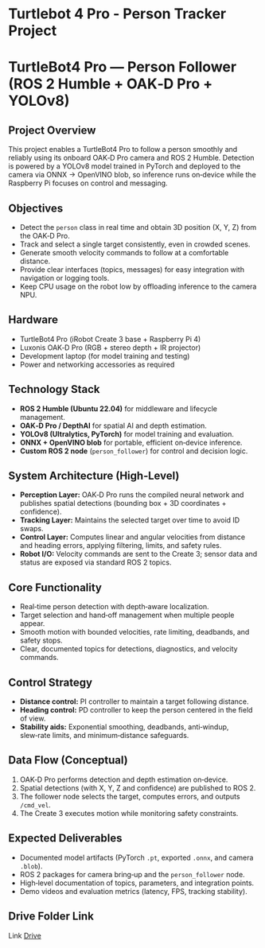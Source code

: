 # Turtlebot 4 Pro - Person Tracker Project
# TurtleBot4 Pro — Person Follower (ROS 2 Humble + OAK‑D Pro + YOLOv8)

## Project Overview
This project enables a TurtleBot4 Pro to follow a person smoothly and reliably using its onboard OAK‑D Pro camera and ROS 2 Humble. Detection is powered by a YOLOv8 model trained in PyTorch and deployed to the camera via ONNX → OpenVINO blob, so inference runs on‑device while the Raspberry Pi focuses on control and messaging.

## Objectives
- Detect the `person` class in real time and obtain 3D position (X, Y, Z) from the OAK‑D Pro.
- Track and select a single target consistently, even in crowded scenes.
- Generate smooth velocity commands to follow at a comfortable distance.
- Provide clear interfaces (topics, messages) for easy integration with navigation or logging tools.
- Keep CPU usage on the robot low by offloading inference to the camera NPU.

## Hardware
- TurtleBot4 Pro (iRobot Create 3 base + Raspberry Pi 4)
- Luxonis OAK‑D Pro (RGB + stereo depth + IR projector)
- Development laptop (for model training and testing)
- Power and networking accessories as required

## Technology Stack
- **ROS 2 Humble (Ubuntu 22.04)** for middleware and lifecycle management.
- **OAK‑D Pro / DepthAI** for spatial AI and depth estimation.
- **YOLOv8 (Ultralytics, PyTorch)** for model training and evaluation.
- **ONNX + OpenVINO blob** for portable, efficient on‑device inference.
- **Custom ROS 2 node** (`person_follower`) for control and decision logic.

## System Architecture (High‑Level)
- **Perception Layer:** OAK‑D Pro runs the compiled neural network and publishes spatial detections (bounding box + 3D coordinates + confidence).
- **Tracking Layer:** Maintains the selected target over time to avoid ID swaps.
- **Control Layer:** Computes linear and angular velocities from distance and heading errors, applying filtering, limits, and safety rules.
- **Robot I/O:** Velocity commands are sent to the Create 3; sensor data and status are exposed via standard ROS 2 topics.

## Core Functionality
- Real‑time person detection with depth‑aware localization.
- Target selection and hand‑off management when multiple people appear.
- Smooth motion with bounded velocities, rate limiting, deadbands, and safety stops.
- Clear, documented topics for detections, diagnostics, and velocity commands.

## Control Strategy
- **Distance control:** PI controller to maintain a target following distance.
- **Heading control:** PD controller to keep the person centered in the field of view.
- **Stability aids:** Exponential smoothing, deadbands, anti‑windup, slew‑rate limits, and minimum‑distance safeguards.

## Data Flow (Conceptual)
1. OAK‑D Pro performs detection and depth estimation on‑device.
2. Spatial detections (with X, Y, Z and confidence) are published to ROS 2.
3. The follower node selects the target, computes errors, and outputs `/cmd_vel`.
4. The Create 3 executes motion while monitoring safety constraints.

## Expected Deliverables
- Documented model artifacts (PyTorch `.pt`, exported `.onnx`, and camera `.blob`).
- ROS 2 packages for camera bring‑up and the `person_follower` node.
- High‑level documentation of topics, parameters, and integration points.
- Demo videos and evaluation metrics (latency, FPS, tracking stability).

## Drive Folder Link
Link [Drive](https://drive.google.com/drive/folders/1CY6xymP5jvlAziYTM0oSAsX0YRQBL3cf?usp=sharing)